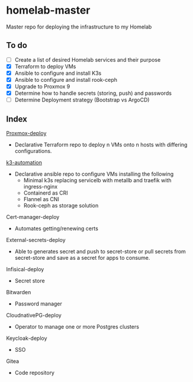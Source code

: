 # homelab-master
Master repo for deploying the infrastructure to my Homelab

## To do
- [ ] Create a list of desired Homelab services and their purpose
- [x] Terraform to deploy VMs
- [x] Ansible to configure and install K3s
- [x] Ansible to configure and install rook-ceph
- [x] Upgrade to Proxmox 9
- [x] Determine how to handle secrets (storing, push) and passwords
- [ ] Determine Deployment strategy (Bootstrap vs ArgoCD)

## Index

[Proxmox-deploy](https://github.com/pukar10/proxmox-deploy)
* Declarative Terraform repo to deploy n VMs onto n hosts with differing configurations.

[k3-automation](https://github.com/pukar10/k3-automation)
* Declarative ansible repo to configure VMs installing the following
  *  Minimal k3s replacing servicelb with metallb and traefik with ingress-nginx
  *  Containerd as CRI
  *  Flannel as CNI
  *  Rook-ceph as storage solution

Cert-manager-deploy
* Automates getting/renewing certs

External-secrets-deploy
* Able to generates secret and push to secret-store or pull secrets from secret-store and save as a secret for apps to consume.

Infisical-deploy
* Secret store

Bitwarden
* Password manager

CloudnativePG-deploy
* Operator to manage one or more Postgres clusters

Keycloak-deploy
* SSO

Gitea
* Code repository


